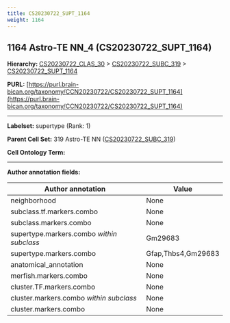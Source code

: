 ```yaml
---
title: CS20230722_SUPT_1164
weight: 1164
---
```

## 1164 Astro-TE NN_4 (CS20230722_SUPT_1164)
<b>Hierarchy: </b>
[CS20230722_CLAS_30](../CS20230722_CLAS_30) >
[CS20230722_SUBC_319](../CS20230722_SUBC_319) >
[CS20230722_SUPT_1164](../CS20230722_SUPT_1164)

**PURL:** [https://purl.brain-bican.org/taxonomy/CCN20230722/CS20230722_SUPT_1164](https://purl.brain-bican.org/taxonomy/CCN20230722/CS20230722_SUPT_1164)

---


**Labelset:** supertype (Rank: 1)

**Parent Cell Set:** 319 Astro-TE NN ([CS20230722_SUBC_319](../CS20230722_SUBC_319))



**Cell Ontology Term:** 

[MARKER GENES.]: #


---

[TRANSFERRED ANNOTATIONS.]: #


[AUTHOR ANNOTATION FIELDS.]: #


**Author annotation fields:**

| Author annotation | Value |
|-------------------|-------|
|neighborhood|None|
|subclass.tf.markers.combo|None|
|subclass.markers.combo|None|
|supertype.markers.combo _within subclass_|Gm29683|
|supertype.markers.combo|Gfap,Thbs4,Gm29683|
|anatomical_annotation|None|
|merfish.markers.combo|None|
|cluster.TF.markers.combo|None|
|cluster.markers.combo _within subclass_|None|
|cluster.markers.combo|None|
